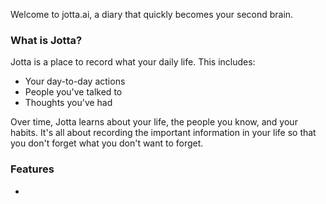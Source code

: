 Welcome to jotta.ai, a diary that quickly becomes your second brain.

### What is Jotta?
Jotta is a place to record what your daily life. This includes:
- Your day-to-day actions
- People you've talked to
- Thoughts you've had

Over time, Jotta learns about your life, the people you know, and your habits. It's all about recording the important information in your life so that you don't forget what you don't want to forget.

### Features
- 